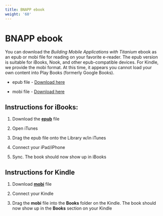 ```yaml
---
title: BNAPP ebook
weight: '60'
---
```


# BNAPP ebook

You can download the _Building Mobile Applications with Titanium_ ebook as an epub or mobi file for reading on your favorite e-reader. The epub version is suitable for iBooks, Nook, and other epub-compatible devices. For Kindle, we provide the mobi format. At this time, it appears you cannot load your own content into Play Books (formerly Google Books).

* epub file - [Download here](http://assets.appcelerator.com.s3.amazonaws.com/app_u/bnapp.epub)

* mobi file - [Download here](http://assets.appcelerator.com.s3.amazonaws.com/app_u/bnapp.mobi)

## Instructions for iBooks:

1. Download the **[epub](http://assets.appcelerator.com.s3.amazonaws.com/app_u/bnapp.epub)** file

2. Open iTunes

3. Drag the epub file onto the Library w/in iTunes

4. Connect your iPad/iPhone

5. Sync. The book should now show up in iBooks

## Instructions for Kindle

1. Download **[mobi](http://assets.appcelerator.com.s3.amazonaws.com/app_u/bnapp.mobi)** file

2. Connect your Kindle

3. Drag the **mobi** file into the **Books** folder on the Kindle.
    The book should now show up in the **Books** section on your Kindle
